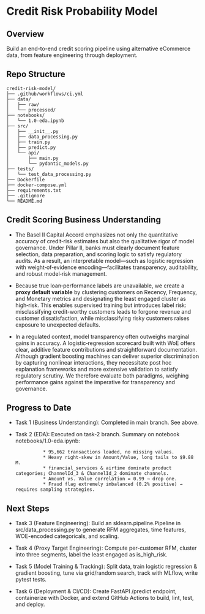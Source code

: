 # Credit Risk Probability Model

## Overview

Build an end-to-end credit scoring pipeline using alternative eCommerce data, from feature engineering through deployment.

## Repo Structure

```
credit-risk-model/
├── .github/workflows/ci.yml
├── data/
│   ├── raw/
│   └── processed/
├── notebooks/
│   └── 1.0-eda.ipynb
├── src/
│   ├── __init__.py
│   ├── data_processing.py
│   ├── train.py
│   ├── predict.py
│   └── api/
│       ├── main.py
│       └── pydantic_models.py
├── tests/
│   └── test_data_processing.py
├── Dockerfile
├── docker-compose.yml
├── requirements.txt
├── .gitignore
└── README.md
```
## Credit Scoring Business Understanding

- The Basel II Capital Accord emphasizes not only the quantitative accuracy of credit‐risk estimates but also the qualitative rigor of model governance. Under Pillar II, banks must clearly document feature selection, data preparation, and scoring logic to satisfy regulatory audits. As a result, an interpretable model—such as logistic regression with weight‐of‐evidence encoding—facilitates transparency, auditability, and robust model‐risk management.

- Because true loan‐performance labels are unavailable, we create a **proxy default variable** by clustering customers on Recency,  Frequency, and Monetary metrics and designating the least engaged cluster as high‐risk. This enables supervised training but introduces label risk: misclassifying credit-worthy customers leads to forgone revenue and customer dissatisfaction, while misclassifying risky customers raises exposure to unexpected defaults.

- In a regulated context, model transparency often outweighs marginal gains in accuracy. A logistic‐regression scorecard built with WoE offers clear, additive feature contributions and straightforward documentation. Although gradient boosting machines can deliver superior discrimination by capturing nonlinear interactions, they necessitate post hoc explanation frameworks and more extensive validation to satisfy regulatory scrutiny. We therefore evaluate both paradigms, weighing performance gains against the imperative for transparency and governance.
## Progress to Date
- Task 1 (Business Understanding): Completed in main branch. See above.

- Task 2 (EDA): Executed on task-2 branch. Summary on notebook notebooks/1.0-eda.ipynb:

                * 95,662 transactions loaded, no missing values.
                * Heavy right-skew in Amount/Value, long tails to $9.88 M.
                * financial_services & airtime dominate product categories; ChannelId_3 & ChannelId_2 dominate channels.
                * Amount vs. Value correlation = 0.99 → drop one.
                * Fraud flag extremely imbalanced (0.2% positive) → requires sampling strategies.

## Next Steps
- Task 3 (Feature Engineering): Build an sklearn.pipeline.Pipeline in src/data_processing.py to generate RFM aggregates, time features, WOE-encoded categoricals, and scaling.

- Task 4 (Proxy Target Engineering): Compute per-customer RFM, cluster into three segments, label the least engaged as is_high_risk.

- Task 5 (Model Training & Tracking): Split data, train logistic regression & gradient boosting, tune via grid/random search, track with MLflow, write pytest tests.

- Task 6 (Deployment & CI/CD): Create FastAPI /predict endpoint, containerize with Docker, and extend GitHub Actions to build, lint, test, and deploy.

